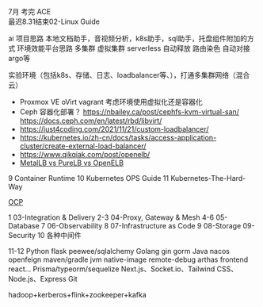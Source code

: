 7月 考完 ACE  
最迟8.31结束02-Linux Guide

ai 项目思路 本地文档助手，音视频分析，k8s助手，sql助手，托盘组件附加的方式
环境效能平台思路  多集群 虚拟集群 serverless 自动释放 路由染色 自动对接argo等

实验环境（包括k8s、存储、日志、loadbalancer等、），打通多集群网络（混合云）

- Proxmox VE  oVirt vagrant 考虑环境使用虚拟化还是容器化
- Ceph 容器化部署？ <https://nbailey.ca/post/cephfs-kvm-virtual-san/> <https://docs.ceph.com/en/latest/rbd/libvirt/>
- <https://just4coding.com/2021/11/21/custom-loadbalancer/>
- <https://kubernetes.io/zh-cn/docs/tasks/access-application-cluster/create-external-load-balancer/>
- <https://www.qikqiak.com/post/openelb/>
- [MetalLB vs PureLB vs OpenELB](https://cloud.tencent.com/developer/article/1985814)

9 Container Runtime
10 Kubernetes OPS Guide
11 Kubernetes-The-Hard-Way

[OCP](https://education.oracle.com/%E4%BA%A7%E5%93%81%E7%9B%AE%E5%BD%95-ouexam-pexam_1z0-888/pexam_1Z0-888)

1 03-Integration & Delivery
2-3 04-Proxy, Gateway & Mesh
4-6 05-Database
7 06-Observability
8 07-Infrastructure as Code
9 08-Storage 09-Security
10 各种中间件

11-12
Python flask peewee/sqlalchemy
Golang gin gorm
Java nacos openfeign maven/gradle jvm native-image remote-debug arthas
frontend react...  Prisma/typeorm/sequelize Next.js、Socket.io、Tailwind CSS、Node.js、Express
Git

hadoop+kerberos+flink+zookeeper+kafka

